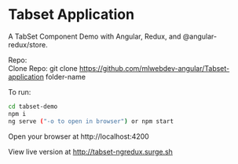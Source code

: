 # Tabset Application

A TabSet Component Demo with Angular, Redux, and @angular-redux/store.

Repo:  
Clone Repo: git clone https://github.com/mlwebdev-angular/Tabset-application folder-name

To run:

```sh
cd tabset-demo
npm i
ng serve ("-o to open in browser") or npm start
```

Open your browser at http://localhost:4200

View live version at http://tabset-ngredux.surge.sh
